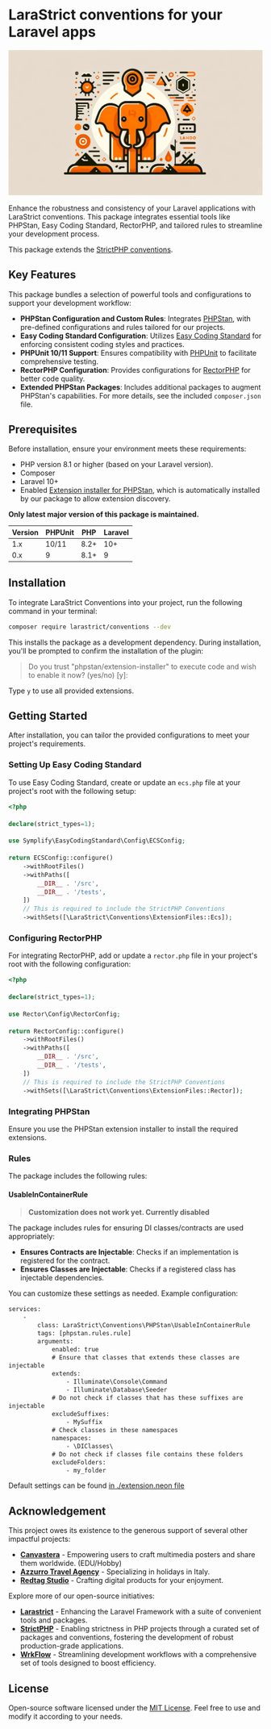 # LaraStrict conventions for your Laravel apps

![.github/banner.webp](.github/banner.webp)

Enhance the robustness and consistency of your Laravel applications with LaraStrict conventions. This package integrates essential tools like PHPStan, Easy Coding Standard, RectorPHP, and tailored rules to streamline your development process.

This package extends the [StrictPHP conventions](https://github.com/strictphp/conventions).

## Key Features

This package bundles a selection of powerful tools and configurations to support your development workflow:

- **PHPStan Configuration and Custom Rules**: Integrates [PHPStan](https://phpstan.org), with pre-defined configurations
  and rules tailored for our projects.
- **Easy Coding Standard Configuration**: Utilizes [Easy Coding Standard](https://github.com/symplify/coding-standard)
  for enforcing consistent coding styles and practices.
- **PHPUnit 10/11 Support**: Ensures compatibility with [PHPUnit](https://phpunit.de) to facilitate comprehensive testing.
- **RectorPHP Configuration**: Provides configurations for [RectorPHP](https://getrector.org) for better code quality.
- **Extended PHPStan Packages**: Includes additional packages to augment PHPStan's capabilities. For more details, see
  the included `composer.json` file.

## Prerequisites

Before installation, ensure your environment meets these requirements:

- PHP version 8.1 or higher (based on your Laravel version).
- Composer
- Laravel 10+
- Enabled [Extension installer for PHPStan](https://github.com/phpstan/extension-installer), which is automatically installed by our package to allow extension discovery.

**Only latest major version of this package is maintained.**

| Version | PHPUnit | PHP  | Laravel |
|---------|---------|------|---------|
| 1.x     | 10/11   | 8.2+ | 10+     |
| 0.x     | 9       | 8.1+ | 9       |

## Installation

To integrate LaraStrict Conventions into your project, run the following command in your terminal:

```bash
composer require larastrict/conventions --dev
```

This installs the package as a development dependency. During installation, you'll be prompted to confirm the installation of the plugin:

> Do you trust "phpstan/extension-installer" to execute code and wish to enable it now? (yes/no) [y]:

Type `y` to use all provided extensions.

## Getting Started

After installation, you can tailor the provided configurations to meet your project's requirements.

### Setting Up Easy Coding Standard

To use Easy Coding Standard, create or update an `ecs.php` file at your project's root with the following setup:

```php
<?php

declare(strict_types=1);

use Symplify\EasyCodingStandard\Config\ECSConfig;

return ECSConfig::configure()
    ->withRootFiles()
    ->withPaths([
        __DIR__ . '/src',
        __DIR__ . '/tests',
    ])
    // This is required to include the StrictPHP Conventions
    ->withSets([\LaraStrict\Conventions\ExtensionFiles::Ecs]);
```

### Configuring RectorPHP

For integrating RectorPHP, add or update a `rector.php` file in your project's root with the following configuration:

```php
<?php

declare(strict_types=1);

use Rector\Config\RectorConfig;

return RectorConfig::configure()
    ->withRootFiles()
    ->withPaths([
        __DIR__ . '/src',
        __DIR__ . '/tests',
    ])
    // This is required to include the StrictPHP Conventions
    ->withSets([\LaraStrict\Conventions\ExtensionFiles::Rector]);
```

### Integrating PHPStan

Ensure you use the PHPStan extension installer to install the required extensions.

### Rules

The package includes the following rules:

#### UsableInContainerRule

> **Customization does not work yet. Currently disabled**

The package includes rules for ensuring DI classes/contracts are used appropriately:

- **Ensures Contracts are Injectable**: Checks if an implementation is registered for the contract.
- **Ensures Classes are Injectable**: Checks if a registered class has injectable dependencies.

You can customize these settings as needed. Example configuration:

```neon
services:
    -
        class: LaraStrict\Conventions\PHPStan\UsableInContainerRule
        tags: [phpstan.rules.rule]
        arguments:
            enabled: true
            # Ensure that classes that extends these classes are injectable
            extends:
                - Illuminate\Console\Command
                - Illuminate\Database\Seeder
            # Do not check if classes that has these suffixes are injectable
            excludeSuffixes:
                - MySuffix
            # Check classes in these namespaces
            namespaces:
                - \DIClasses\
            # Do not check if classes file contains these folders
            excludeFolders:
                - my_folder
```

Default settings can be found [in ./extension.neon file](./extension.neon)

## Acknowledgement

This project owes its existence to the generous support of several other impactful projects:

- **[Canvastera](https://canvastera.com)** - Empowering users to craft multimedia posters and share them worldwide. (EDU/Hobby)
- **[Azzurro Travel Agency](https://azzurro.cz)** - Specializing in holidays in Italy.
- **[Redtag Studio](https://redtag.studio)** - Crafting digital products for your enjoyment.

Explore more of our open-source initiatives:

- **[Larastrict](https://larastrict.com)** - Enhancing the Laravel Framework with a suite of convenient tools and packages.
- **[StrictPHP](https://strictphp.com)** - Enabling strictness in PHP projects through a curated set of packages and conventions, fostering the development of robust production-grade applications.
- **[WrkFlow](https://wrk-flow.com)** - Streamlining development workflows with a comprehensive set of tools designed to boost efficiency.

## License

Open-source software licensed under the [MIT License](LICENSE.md). Feel free to use and modify it according to your needs.
